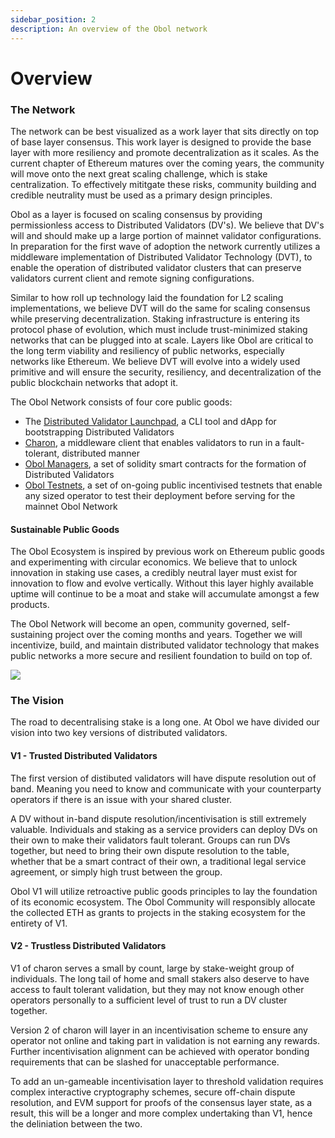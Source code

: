 ```yaml
---
sidebar_position: 2
description: An overview of the Obol network
---
```


# Overview

### The Network

The network can be best visualized as a work layer that sits directly on top of base layer consensus. This work layer is designed to provide the base layer with more resiliency and promote decentralization as it scales. As the current chapter of Ethereum matures over the coming years, the community will move onto the next great scaling challenge, which is stake centralization. To effectively mititgate these risks, community building and credible neutrality must be used as a primary design principles.

Obol as a layer is focused on scaling consensus by providing permissionless access to Distributed Validators (DV's). We believe that DV's will and should make up a large portion of mainnet validator configurations. In preparation for the first wave of adoption the network currently utilizes a middleware implementation of Distributed Validator Technology (DVT), to enable the operation of distributed validator clusters that can preserve validators current client and remote signing configurations.

Similar to how roll up technology laid the foundation for L2 scaling implementations, we believe DVT will do the same for scaling consensus while preserving decentralization. Staking infrastructure is entering its protocol phase of evolution, which must include trust-minimized staking networks that can be plugged into at scale. Layers like Obol are critical to the long term viability and resiliency of public networks, especially networks like Ethereum. We believe DVT will evolve into a widely used primitive and will ensure the security, resiliency, and decentralization of the public blockchain networks that adopt it.

The Obol Network consists of four core public goods:

* The [Distributed Validator Launchpad](../dvk/01_distributed-validator-keys.md), a CLI tool and dApp for bootstrapping Distributed Validators
* [Charon](../dv/01_introducing-charon.md), a middleware client that enables validators to run in a fault-tolerant, distributed manner
* [Obol Managers](../sc/01_introducing-obol-managers.md), a set of solidity smart contracts for the formation of Distributed Validators
* [Obol Testnets](../testnet.md), a set of on-going public incentivised testnets that enable any sized operator to test their deployment before serving for the mainnet Obol Network

#### Sustainable Public Goods

The Obol Ecosystem is inspired by previous work on Ethereum public goods and experimenting with circular economics. We believe that to unlock innovation in staking use cases, a credibly neutral layer must exist for innovation to flow and evolve vertically. Without this layer highly available uptime will continue to be a moat and stake will accumulate amongst a few products.

The Obol Network will become an open, community governed, self-sustaining project over the coming months and years. Together we will incentivize, build, and maintain distributed validator technology that makes public networks a more secure and resilient foundation to build on top of.

![](https://github.com/ObolNetwork/obol-docs/blob/main/img/DVT4.png)

### The Vision

The road to decentralising stake is a long one. At Obol we have divided our vision into two key versions of distributed validators.

#### V1 - Trusted Distributed Validators

The first version of distibuted validators will have dispute resolution out of band. Meaning you need to know and communicate with your counterparty operators if there is an issue with your shared cluster.

A DV without in-band dispute resolution/incentivisation is still extremely valuable. Individuals and staking as a service providers can deploy DVs on their own to make their validators fault tolerant. Groups can run DVs together, but need to bring their own dispute resolution to the table, whether that be a smart contract of their own, a traditional legal service agreement, or simply high trust between the group.

Obol V1 will utilize retroactive public goods principles to lay the foundation of its economic ecosystem. The Obol Community will responsibly allocate the collected ETH as grants to projects in the staking ecosystem for the entirety of V1.

#### V2 - Trustless Distributed Validators

V1 of charon serves a small by count, large by stake-weight group of individuals. The long tail of home and small stakers also deserve to have access to fault tolerant validation, but they may not know enough other operators personally to a sufficient level of trust to run a DV cluster together.

Version 2 of charon will layer in an incentivisation scheme to ensure any operator not online and taking part in validation is not earning any rewards. Further incentivisation alignment can be achieved with operator bonding requirements that can be slashed for unacceptable performance.

To add an un-gameable incentivisation layer to threshold validation requires complex interactive cryptography schemes, secure off-chain dispute resolution, and EVM support for proofs of the consensus layer state, as a result, this will be a longer and more complex undertaking than V1, hence the deliniation between the two.
